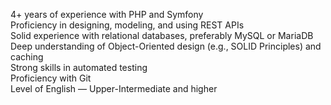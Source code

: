 4+ years of experience with PHP and Symfony  
Proficiency in designing, modeling, and using REST APIs  
Solid experience with relational databases, preferably MySQL or MariaDB  
Deep understanding of Object-Oriented design (e.g., SOLID Principles) and
caching  
Strong skills in automated testing  
Proficiency with Git  
Level of English — Upper-Intermediate and higher
